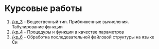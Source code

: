 # Курсовые работы

1. [/kp_3](https://github.com/ArtDu/mai_study_first_course/tree/master/kp/kp_3) - Вещественный тип. Приближенные вычисления. Табулирование функции
2. [/kp_4](https://github.com/ArtDu/mai_study_first_course/tree/master/kp/kp_4) - Процедуры и функции в качестве параметров
2. [/kp_6](https://github.com/ArtDu/mai_study_first_course/tree/master/kp/kp_6) - Обработка последовательной файловой структуры на языке Си